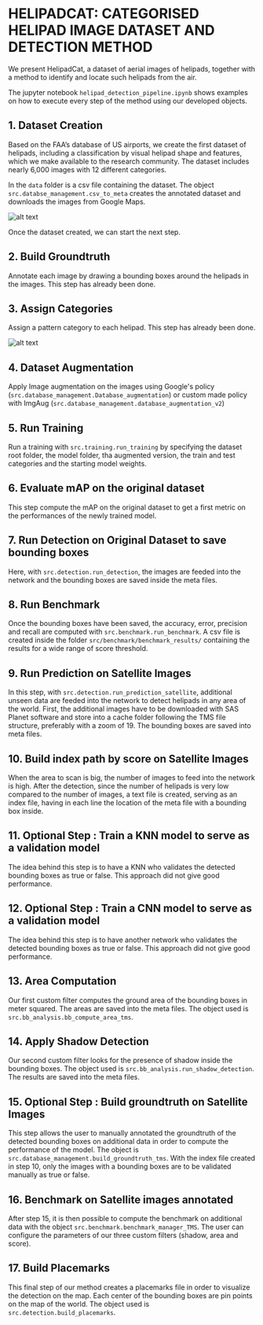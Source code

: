 # HELIPADCAT: CATEGORISED HELIPAD IMAGE DATASET AND DETECTION METHOD

We present HelipadCat, a dataset of aerial images of helipads, together with a method to identify 
and locate such helipads from the air.

The jupyter notebook `helipad_detection_pipeline.ipynb` shows examples on how to execute every step of the method 
using our developed objects.

## 1. Dataset Creation 

Based on the FAA’s database of US airports, we create the first dataset of helipads, including 
a classification by visual helipad shape and features, which we make available to the research community. 
The dataset includes nearly 6,000 images with 12 different categories.

In the `data` folder is a csv file containing the dataset. The object `src.databse_management.csv_to_meta`
creates the annotated dataset and downloads the images from Google Maps.

![alt text](https://github.com/jonasbtn/helipad_detection/blob/master/data/HelipadExample.PNG?raw=true)

Once the dataset created, we can start the next step.

## 2. Build Groundtruth

Annotate each image by drawing a bounding boxes around the helipads in the images.
This step has already been done.

## 3. Assign Categories

Assign a pattern category to each helipad. This step has already been done.

![alt text](https://github.com/jonasbtn/helipad_detection/blob/master/data/HelipadCategories.PNG?raw=true)

## 4. Dataset Augmentation

Apply Image augmentation on the images using Google's policy (`src.database_management.Database_augmentation`) or custom made policy with ImgAug (`src.database_management.database_augmentation_v2`)

## 5. Run Training

Run a training with `src.training.run_training` by specifying the dataset root folder, the model folder, tha augmented version, the train and test categories and the starting model weights.

## 6. Evaluate mAP on the original dataset

This step compute the mAP on the original dataset to get a first metric on the performances of the newly trained model.

## 7. Run Detection on Original Dataset to save bounding boxes

Here, with `src.detection.run_detection`, the images are feeded into the network and the bounding boxes 
are saved inside the meta files.

## 8. Run Benchmark

Once the bounding boxes have been saved, the accuracy, error, precision and recall are computed with `src.benchmark.run_benchmark`. A csv file is created inside the folder `src/benchmark/benchmark_results/` containing the results for a wide range of score threshold. 

## 9. Run Prediction on Satellite Images

In this step, with `src.detection.run_prediction_satellite`, additional unseen data are feeded into the network to detect helipads in any area of the world. 
First, the additional images have to be downloaded with SAS Planet software and store into a cache folder following the TMS file structure, preferably with a zoom of 19. 
The bounding boxes are saved into meta files. 

## 10. Build index path by score on Satellite Images

When the area to scan is big, the number of images to feed into the network is high. After the detection, since the number of helipads is very low compared to the number of images, a text file is created, serving as an index file, having in each line the location of the meta file with a bounding box inside. 

## 11. Optional Step : Train a KNN model to serve as a validation model

The idea behind this step is to have a KNN who validates the detected bounding boxes as true or false. This approach did not give good performance.

## 12. Optional Step : Train a CNN model to serve as a validation model

The idea behind this step is to have another network who validates the detected bounding boxes as true or false. This approach did not give good performance.

## 13. Area Computation

Our first custom filter computes the ground area of the bounding boxes in meter squared. The areas are saved into the meta files. The object used is `src.bb_analysis.bb_compute_area_tms`.

## 14. Apply Shadow Detection

Our second custom filter looks for the presence of shadow inside the bounding boxes. The object used is `src.bb_analysis.run_shadow_detection`. The results are saved into the meta files. 

## 15. Optional Step : Build groundtruth on Satellite Images

This step allows the user to manually annotated the groundtruth of the detected bounding boxes on additional data in order to compute the performance of the model. The object is `src.database_management.build_groundtruth_tms`. With the index file created in step 10, only the images with a bounding boxes are to be validated manually as true or false. 

## 16. Benchmark on Satellite images annotated

After step 15, it is then possible to compute the benchmark on additional data with the object `src.benchmark.benchmark_manager_TMS`. The user can configure the parameters of our three custom filters (shadow, area and score). 

## 17. Build Placemarks

This final step of our method creates a placemarks file in order to visualize the detection on the map. Each center of the bounding boxes are pin points on the map of the world. The object used is `src.detection.build_placemarks`. 
